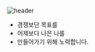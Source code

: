 

![header](https://capsule-render.vercel.app/api?type=transparent&height=130&text=I'm%20CUBE&fontAlign=30&color=gradient&customColorList=5,23,13,5,30)


<ul>
  <li> 경쟁보단 목표를
  <li> 어제보다 나은 나를 
  <li> 만들어가기 위해 노력합니다.
    
    

  
